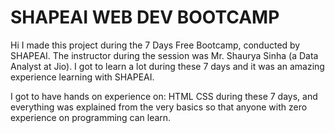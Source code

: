 # SHAPEAI WEB DEV BOOTCAMP



Hi I made this project during the 7 Days Free Bootcamp, conducted by SHAPEAI.
The instructor during the session was Mr. Shaurya Sinha (a Data Analyst at Jio). I got to learn a lot during these 7 days and it was an amazing experience learning with SHAPEAI.

I got to have hands on experience on:
HTML
CSS
during these 7 days, and everything was explained from the very basics so that anyone with zero experience on programming can learn.



  
